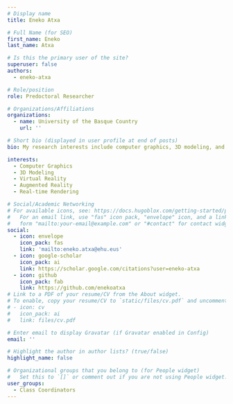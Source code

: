 ```yaml
---
# Display name
title: Eneko Atxa

# Full Name (for SEO)
first_name: Eneko
last_name: Atxa

# Is this the primary user of the site?
superuser: false
authors:
  - eneko-atxa

# Role/position
role: Predoctoral Researcher

# Organizations/Affiliations
organizations:
  - name: University of the Basque Country
    url: ''

# Short bio (displayed in user profile at end of posts)
bio: My research interests include computer graphics, 3D modeling, and virtual reality applications.

interests:
  - Computer Graphics
  - 3D Modeling
  - Virtual Reality
  - Augmented Reality
  - Real-time Rendering

# Social/Academic Networking
# For available icons, see: https://docs.hugoblox.com/getting-started/page-builder/#icons
#   For an email link, use "fas" icon pack, "envelope" icon, and a link in the
#   form "mailto:your-email@example.com" or "#contact" for contact widget.
social:
  - icon: envelope
    icon_pack: fas
    link: 'mailto:eneko.atxa@ehu.eus'
  - icon: google-scholar
    icon_pack: ai
    link: https://scholar.google.com/citations?user=eneko-atxa
  - icon: github
    icon_pack: fab
    link: https://github.com/enekoatxa
# Link to a PDF of your resume/CV from the About widget.
# To enable, copy your resume/CV to `static/files/cv.pdf` and uncomment the lines below.
# - icon: cv
#   icon_pack: ai
#   link: files/cv.pdf

# Enter email to display Gravatar (if Gravatar enabled in Config)
email: ''

# Highlight the author in author lists? (true/false)
highlight_name: false

# Organizational groups that you belong to (for People widget)
#   Set this to `[]` or comment out if you are not using People widget.
user_groups:
  - Class Coordinators
---
```


